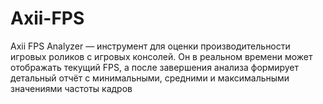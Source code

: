 # Axii-FPS
Axii FPS Analyzer — инструмент для оценки производительности игровых роликов с игровых консолей. Он в реальном времени может отображать текущий FPS, а после завершения анализа формирует детальный отчёт с минимальными, средними и максимальными значениями частоты кадров
